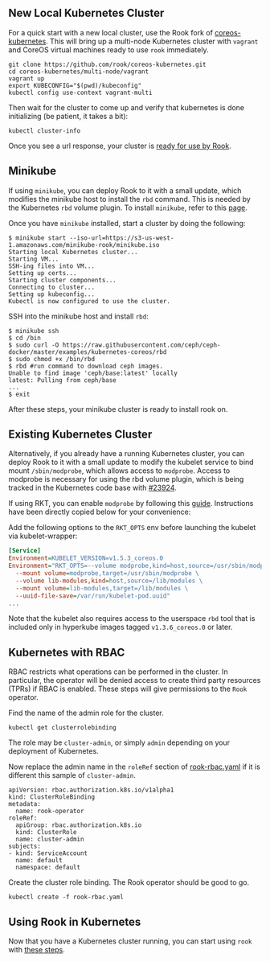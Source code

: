 
## New Local Kubernetes Cluster
For a quick start with a new local cluster, use the Rook fork of [coreos-kubernetes](https://github.com/rook/coreos-kubernetes). This will bring up a multi-node Kubernetes cluster with `vagrant` and CoreOS virtual machines ready to use `rook` immediately.
```
git clone https://github.com/rook/coreos-kubernetes.git
cd coreos-kubernetes/multi-node/vagrant
vagrant up
export KUBECONFIG="$(pwd)/kubeconfig"
kubectl config use-context vagrant-multi
```

Then wait for the cluster to come up and verify that kubernetes is done initializing (be patient, it takes a bit):

```
kubectl cluster-info
```

Once you see a url response, your cluster is [ready for use by Rook](kubernetes.md#deploy-rook).

## Minikube
If using `minikube`, you can deploy Rook to it with a small update, which modifies the minikube host to install the `rbd` command. This is needed by the Kubernetes `rbd` volume plugin. To install `minikube`, refer to this [page](https://github.com/kubernetes/minikube/releases).

Once you have `minikube` installed, start a cluster by doing the following:
```
$ minikube start --iso-url=https://s3-us-west-1.amazonaws.com/minikube-rook/minikube.iso
Starting local Kubernetes cluster...
Starting VM...
SSH-ing files into VM...
Setting up certs...
Starting cluster components...
Connecting to cluster...
Setting up kubeconfig...
Kubectl is now configured to use the cluster.
```

SSH into the minikube host and install `rbd`:
```
$ minikube ssh
$ cd /bin
$ sudo curl -O https://raw.githubusercontent.com/ceph/ceph-docker/master/examples/kubernetes-coreos/rbd
$ sudo chmod +x /bin/rbd
$ rbd #run command to download ceph images.
Unable to find image 'ceph/base:latest' locally
latest: Pulling from ceph/base
...
$ exit
```

After these steps, your minikube cluster is ready to install rook on.

## Existing Kubernetes Cluster
Alternatively, if you already have a running Kubernetes cluster, you can deploy Rook to it with a small update to modify the kubelet service to bind mount `/sbin/modprobe`, which allows access to `modprobe`.
Access to modprobe is necessary for using the rbd volume plugin, which is being tracked in the Kubernetes code base with [#23924](https://github.com/kubernetes/kubernetes/issues/23924).  

If using RKT, you can enable `modprobe` by following this [guide](https://github.com/coreos/coreos-kubernetes/blob/master/Documentation/kubelet-wrapper.md#allow-pods-to-use-rbd-volumes). Instructions have been directly copied below for your convenience:  

Add the following options to the `RKT_OPTS` env before launching the kubelet via kubelet-wrapper:
```ini
[Service]
Environment=KUBELET_VERSION=v1.5.3_coreos.0
Environment="RKT_OPTS=--volume modprobe,kind=host,source=/usr/sbin/modprobe \
  --mount volume=modprobe,target=/usr/sbin/modprobe \
  --volume lib-modules,kind=host,source=/lib/modules \
  --mount volume=lib-modules,target=/lib/modules \
  --uuid-file-save=/var/run/kubelet-pod.uuid"
...
```

Note that the kubelet also requires access to the userspace `rbd` tool that is included only in hyperkube images tagged `v1.3.6_coreos.0` or later.

## Kubernetes with RBAC
RBAC restricts what operations can be performed in the cluster. In particular, the operator will be denied access to create third party resources (TPRs) if RBAC is enabled. These steps will give permissions to the `Rook` operator. 

Find the name of the admin role for the cluster.
```
kubectl get clusterrolebinding
```
The role may be `cluster-admin`, or simply `admin` depending on your deployment of Kubernetes.

Now replace the admin name in the `roleRef` section of [rook-rbac.yaml](/demo/kubernetes/rook-rbac.yaml) if it is different this sample of `cluster-admin`.

```
apiVersion: rbac.authorization.k8s.io/v1alpha1
kind: ClusterRoleBinding
metadata:
  name: rook-operator
roleRef:
  apiGroup: rbac.authorization.k8s.io
  kind: ClusterRole
  name: cluster-admin
subjects:
- kind: ServiceAccount
  name: default
  namespace: default
```

Create the cluster role binding. The Rook operator should be good to go.
```
kubectl create -f rook-rbac.yaml
```

## Using Rook in Kubernetes
Now that you have a Kubernetes cluster running, you can start using `rook` with [these steps](kubernetes.md#deploy-rook).